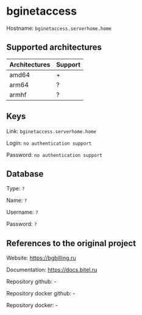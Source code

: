 # bginetaccess
Hostname: `bginetaccess.serverhome.home`

## Supported architectures
| Architectures | Support |
| :------------ | :------ |
| amd64         | +       |
| arm64         | ?       |
| armhf         | ?       |

## Keys
Link: `bginetaccess.serverhome.home`

Login: `no authentication support`

Password: `no authentication support`

## Database
Type: `?`

Name: `?`

Username: `?`

Password: `?`

## References to the original project
Website: https://bgbilling.ru

Documentation: https://docs.bitel.ru

Repository github: -

Repository docker github: -

Repository docker: -


